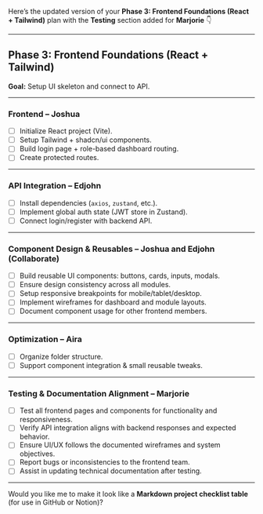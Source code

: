 Here’s the updated version of your **Phase 3: Frontend Foundations (React + Tailwind)** plan with the **Testing** section added for **Marjorie** 👇

---

## **Phase 3: Frontend Foundations (React + Tailwind)**

**Goal:** Setup UI skeleton and connect to API.

---

### **Frontend – Joshua**

* [ ] Initialize React project (Vite).
* [ ] Setup Tailwind + shadcn/ui components.
* [ ] Build login page + role-based dashboard routing.
* [ ] Create protected routes.

---

### **API Integration – Edjohn**

* [ ] Install dependencies (`axios`, `zustand`, etc.).
* [ ] Implement global auth state (JWT store in Zustand).
* [ ] Connect login/register with backend API.

---

### **Component Design & Reusables – Joshua and Edjohn (Collaborate)**

* [ ] Build reusable UI components: buttons, cards, inputs, modals.
* [ ] Ensure design consistency across all modules.
* [ ] Setup responsive breakpoints for mobile/tablet/desktop.
* [ ] Implement wireframes for dashboard and module layouts.
* [ ] Document component usage for other frontend members.

---

### **Optimization – Aira**

* [ ] Organize folder structure.
* [ ] Support component integration & small reusable tweaks.

---

### **Testing & Documentation Alignment – Marjorie**

* [ ] Test all frontend pages and components for functionality and responsiveness.
* [ ] Verify API integration aligns with backend responses and expected behavior.
* [ ] Ensure UI/UX follows the documented wireframes and system objectives.
* [ ] Report bugs or inconsistencies to the frontend team.
* [ ] Assist in updating technical documentation after testing.

---

Would you like me to make it look like a **Markdown project checklist table** (for use in GitHub or Notion)?
